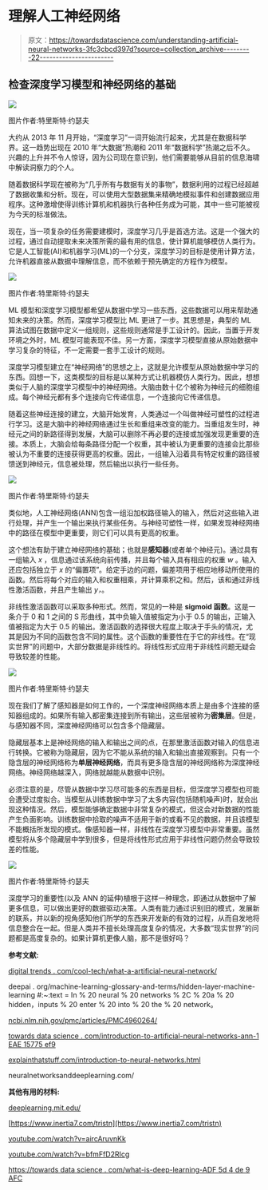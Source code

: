 # 理解人工神经网络

> 原文：<https://towardsdatascience.com/understanding-artificial-neural-networks-3fc3cbcd397d?source=collection_archive---------22----------------------->

## 检查深度学习模型和神经网络的基础

![](img/b153d490bf54d9ca7e649aa1ea3a0b8c.png)

图片作者:特里斯特·约瑟夫

大约从 2013 年 11 月开始，“深度学习”一词开始流行起来，尤其是在数据科学界。这一趋势出现在 2010 年“大数据”热潮和 2011 年“数据科学”热潮之后不久。兴趣的上升并不令人惊讶，因为公司现在意识到，他们需要能够从目前的信息海啸中解读洞察力的个人。

随着数据科学现在被称为“几乎所有与数据有关的事物”，数据利用的过程已经超越了数据收集和分析。现在，可以使用大型数据集来精确地模拟事件和创建数据应用程序。这种激增使得训练计算机和机器执行各种任务成为可能，其中一些可能被视为今天的标准做法。

现在，当一项复杂的任务需要建模时，深度学习几乎是首选方法。这是一个强大的过程，通过自动提取未来决策所需的最有用的信息，使计算机能够模仿人类行为。它是人工智能(AI)和机器学习(ML)的一个分支，深度学习的目标是使用计算方法，允许机器直接从数据中理解信息，而不依赖于预先确定的方程作为模型。

![](img/7f30c14ba69821046d02d11fbf2581e8.png)

图片作者:特里斯特·约瑟夫

ML 模型和深度学习模型都希望从数据中学习一些东西，这些数据可以用来帮助通知未来的决策。然而，深度学习模型比 ML 更进了一步。其思想是，典型的 ML 算法试图在数据中定义一组规则，这些规则通常是手工设计的。因此，当置于开发环境之外时，ML 模型可能表现不佳。另一方面，深度学习模型直接从原始数据中学习复杂的特征，不一定需要一套手工设计的规则。

深度学习模型建立在“神经网络”的思想之上，这就是允许模型从原始数据中学习的东西。回想一下，这类模型的目标是以某种方式让机器模仿人类行为。因此，想想类似于人脑的深度学习模型中的神经网络。大脑由数十亿个被称为神经元的细胞组成。每个神经元都有多个连接向它传递信息，一个连接向它传递信息。

随着这些神经连接的建立，大脑开始发育，人类通过一个叫做神经可塑性的过程进行学习。这是大脑中的神经网络通过生长和重组来改变的能力。当重组发生时，神经元之间的新路径得到发展，大脑可以删除不再必要的连接或加强发现更重要的连接。本质上，大脑会给每条路径分配一个权重，其中被认为更重要的连接会比那些被认为不重要的连接获得更高的权重。因此，一组输入沿着具有特定权重的路径被馈送到神经元，信息被处理，然后输出以执行一些任务。

![](img/27181a2253c73c6e92324703370dfb98.png)

图片作者:特里斯特·约瑟夫

类似地，人工神经网络(ANN)包含一组沿加权路径输入的输入，然后对这些输入进行处理，并产生一个输出来执行某些任务。与神经可塑性一样，如果发现神经网络中的路径在模型中更重要，则它们可以具有更高的权重。

这个想法有助于建立神经网络的基础；也就是**感知器**(或者单个神经元)。通过具有一组输入 *x* ，信息通过该系统向前传播，并且每个输入具有相应的权重 *w* 。输入还应包括独立于 *x* 的“偏置项”。给定手边的问题，偏差项用于相应地移动所使用的函数。然后将每个对应的输入和权重相乘，并计算乘积之和。然后，该和通过非线性激活函数，并且产生输出 *y，*。

非线性激活函数可以采取多种形式。然而，常见的一种是 **sigmoid 函数**。这是一条介于 0 和 1 之间的 S 形曲线，其中负输入值被指定为小于 0.5 的输出，正输入值被指定为大于 0.5 的输出。激活函数的选择很大程度上取决于手头的情况，尤其是因为不同的函数包含不同的属性。这个函数的重要性在于它的非线性。在“现实世界”的问题中，大部分数据是非线性的。将线性形式应用于非线性问题无疑会导致较差的性能。

![](img/0cb1d1ed1d61c5a11915c8d420c36e99.png)

图片作者:特里斯特·约瑟夫

现在我们了解了感知器是如何工作的，一个深度神经网络本质上是由多个连接的感知器组成的。如果所有输入都密集连接到所有输出，这些层被称为**密集层**。但是，与感知器不同，深度神经网络可以包含多个隐藏层。

隐藏层基本上是神经网络的输入和输出之间的点，在那里激活函数对输入的信息进行转换。它被称为隐藏层，因为它不能从系统的输入和输出直接观察到。只有一个隐含层的神经网络称为**单层神经网络**，而具有更多隐含层的神经网络称为深度神经网络。神经网络越深入，网络就越能从数据中识别。

必须注意的是，尽管从数据中学习尽可能多的东西是目标，但深度学习模型也可能会遭受过度拟合。当模型从训练数据中学习了太多内容(包括随机噪声)时，就会出现这种情况。然后，模型能够确定数据中非常复杂的模式，但这会对新数据的性能产生负面影响。训练数据中拾取的噪声不适用于新的或看不见的数据，并且该模型不能概括所发现的模式。像感知器一样，非线性在深度学习模型中非常重要。虽然模型将从多个隐藏层中学到很多，但是将线性形式应用于非线性问题仍然会导致较差的性能。

![](img/21ed84a2e4cc00fd8d6921eb7f1d5897.png)

图片作者:特里斯特·约瑟夫

深度学习的重要性(以及 ANN 的延伸)植根于这样一种理念，即通过从数据中了解更多信息，可以做出更好的数据驱动决策。人类有能力通过识别旧的模式，发展新的联系，并以新的视角感知他们所学的东西来开发新的有效的过程，从而自发地将信息整合在一起。但是人类并不擅长处理高度复杂的情况，大多数“现实世界”的问题都是高度复杂的。如果计算机更像人脑，那不是很好吗？

**参考文献:**

[digital trends . com/cool-tech/what-a-artificial-neural-network/](https://www.digitaltrends.com/cool-tech/what-is-an-artificial-neural-network/)

deepai . org/machine-learning-glossary-and-terms/hidden-layer-machine-learning #:~:text = In % 20 neural % 20 networks % 2C % 20a % 20 hidden，inputs % 20 enter % 20 into % 20 the % 20 network。

[ncbi.nlm.nih.gov/pmc/articles/PMC4960264/](https://www.ncbi.nlm.nih.gov/pmc/articles/PMC4960264/)

[towards data science . com/introduction-to-artificial-neural-networks-ann-1 EAE 15775 ef9](/introduction-to-artificial-neural-networks-ann-1aea15775ef9)

[explainthatstuff.com/introduction-to-neural-networks.html](https://www.explainthatstuff.com/introduction-to-neural-networks.html)

neuralnetworksanddeeplearning.com/

**其他有用的材料:**

[deeplearning.mit.edu/](https://deeplearning.mit.edu/)

[https://www.inertia7.com/tristn](https://www.inertia7.com/tristn)

[youtube.com/watch?v=aircAruvnKk](https://www.youtube.com/watch?v=aircAruvnKk)

[youtube.com/watch?v=bfmFfD2RIcg](https://www.youtube.com/watch?v=bfmFfD2RIcg)

[https://towards data science . com/what-is-deep-learning-ADF 5d 4 de 9 AFC](/what-is-deep-learning-adf5d4de9afc)